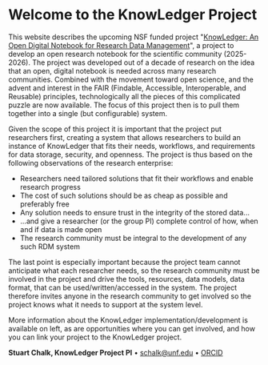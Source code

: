 # Welcome to the KnowLedger Project

This website describes the upcoming NSF funded project "[KnowLedger: An Open Digital Notebook for Research Data Management](https://www.nsf.gov/awardsearch/showAward?AWD_ID=2437951)", 
a project to develop an open research notebook for the scientific community (2025-2026). The project was developed out
of a decade of research on the idea that an open, digital notebook is needed across many research communities.  Combined
with the movement toward open science, and the advent and interest in the FAIR (Findable, Accessible, Interoperable, and 
Reusable) principles, technologically all the pieces of this complicated puzzle are now available.  The focus of this 
project then is to pull them together into a single (but configurable) system.

Given the scope of this project it is important that the project put researchers first, creating a system that allows
researchers to build an instance of KnowLedger that fits their needs, workflows, and requirements for data storage, 
security, and openness.  The project is thus based on the following observations of the research enterprise:
- Researchers need tailored solutions that fit their workflows and enable research progress
- The cost of such solutions should be as cheap as possible and preferably free
- Any solution needs to ensure trust in the integrity of the stored data...
- ...and give a researcher (or the group PI) complete control of how, when and if data is made open
- The research community must be integral to the development of any such RDM system

The last point is especially important because the project team cannot anticipate what each researcher needs, so the
research community must be involved in the project and drive the tools, resources, data models, data format, that can be
used/written/accessed in the system.  The project therefore invites anyone in the research community to get involved so
the project knows what it needs to support at the system level.

More information about the KnowLedger implementation/development is available on left, as are opportunities where you can 
get involved, and how you can link your project to the KnowLedger project.

**Stuart Chalk, KnowLedger Project PI** &bullet; [schalk@unf.edu](mailto:schalk@unf.edu) &bullet; [ORCID](https://orcid.org/0000-0002-0703-7776)